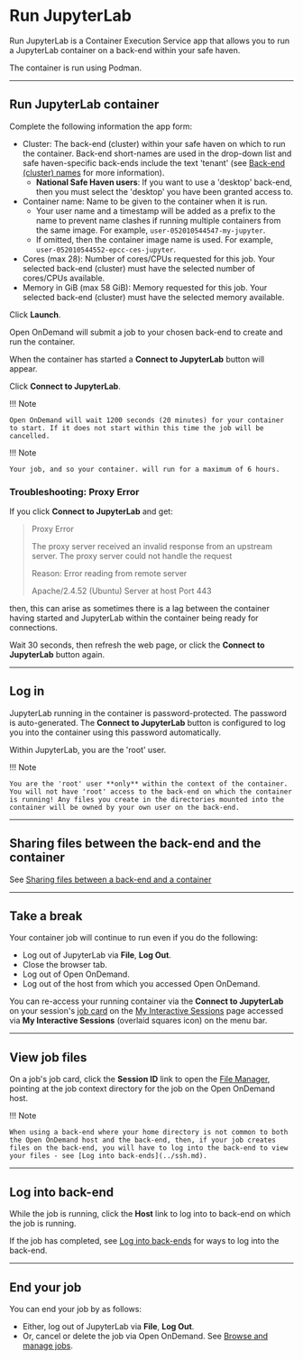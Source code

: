 # Run JupyterLab

Run JupyterLab is a Container Execution Service app that allows you to run a JupyterLab container on a back-end within your safe haven.

The container is run using Podman.

---

## Run JupyterLab container

Complete the following information the app form:

* Cluster: The back-end (cluster) within your safe haven on which to run the container. Back-end short-names are used in the drop-down list and safe haven-specific back-ends include the text 'tenant' (see [Back-end (cluster) names](../jobs.md#back-end-cluster-names) for more information).
    * **National Safe Haven users**: If you want to use a 'desktop' back-end, then you must select the 'desktop' you have been granted access to.
* Container name: Name to be given to the container when it is run.
    * Your user name and a timestamp will be added as a prefix to the name to prevent name clashes if running multiple containers from the same image. For example, `user-052010544547-my-jupyter`.
    * If omitted, then the container image name is used. For example, `user-052010544552-epcc-ces-jupyter`.
* Cores (max 28): Number of cores/CPUs requested for this job. Your selected back-end (cluster) must have the selected number of cores/CPUs available.
* Memory in GiB (max 58 GiB): Memory requested for this job. Your selected back-end (cluster) must have the selected memory available.

Click **Launch**.

Open OnDemand will submit a job to your chosen back-end to create and run the container.

When the container has started a **Connect to JupyterLab** button will appear.

Click **Connect to JupyterLab**.

!!! Note

    Open OnDemand will wait 1200 seconds (20 minutes) for your container to start. If it does not start within this time the job will be cancelled.

!!! Note

    Your job, and so your container. will run for a maximum of 6 hours.

### Troubleshooting: Proxy Error

If you click **Connect to JupyterLab** and get:

> Proxy Error
>
> The proxy server received an invalid response from an upstream server.
> The proxy server could not handle the request
>
> Reason: Error reading from remote server
>
> Apache/2.4.52 (Ubuntu) Server at host Port 443

then, this can arise as sometimes there is a lag between the container having started and JupyterLab within the container being ready for connections.

Wait 30 seconds, then refresh the web page, or click the **Connect to JupyterLab** button again.

---

## Log in

JupyterLab running in the container is password-protected. The password is auto-generated. The **Connect to JupyterLab** button is configured to log you into the container using this password automatically.

Within JupyterLab, you are the 'root' user.

!!! Note

    You are the 'root' user **only** within the context of the container. You will not have 'root' access to the back-end on which the container is running! Any files you create in the directories mounted into the container will be owned by your own user on the back-end.

---

## Sharing files between the back-end and the container

See [Sharing files between a back-end and a container](../containers.md#sharing-files-between-a-back-end-and-a-container)

---

## Take a break

Your container job will continue to run even if you do the following:

* Log out of JupyterLab via **File**, **Log Out**.
* Close the browser tab.
* Log out of Open OnDemand.
* Log out of the host from which you accessed Open OnDemand.

You can re-access your running container via the **Connect to JupyterLab** on your session's [job card](../jobs.md#job-cards) on the [My Interactive Sessions](../jobs.md#my-interactive-sessions-page) page accessed via **My Interactive Sessions** (overlaid squares icon) on the menu bar.

---

## View job files

On a job's job card, click the **Session ID** link to open the [File Manager](../files.md), pointing at the job context directory for the job on the Open OnDemand host.

!!! Note

    When using a back-end where your home directory is not common to both the Open OnDemand host and the back-end, then, if your job creates files on the back-end, you will have to log into the back-end to view your files - see [Log into back-ends](../ssh.md).

---

## Log into back-end

While the job is running, click the **Host** link to log into to back-end on which the job is running.

If the job has completed, see [Log into back-ends](../ssh.md) for ways to log into the back-end.

---

## End your job

You can end your job by as follows:

* Either, log out of JupyterLab via **File**, **Log Out**.
* Or, cancel or delete the job via Open OnDemand. See [Browse and manage jobs](../jobs.md#browse-and-manage-jobs).
